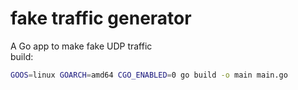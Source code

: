 # fake traffic generator
A Go app to make fake UDP traffic
</br>
build:
```bash
GOOS=linux GOARCH=amd64 CGO_ENABLED=0 go build -o main main.go
```